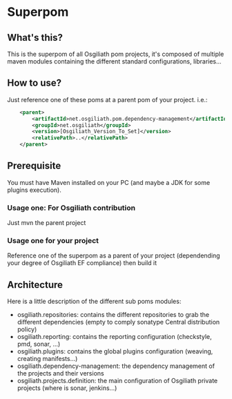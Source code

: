 # Superpom

## What's this?

This is the superpom of all Osgiliath pom projects, it's composed of multiple maven modules containing the different standard configurations, libraries...

## How to use?

Just reference one of these poms at a parent pom of your project. i.e.:
```xml
	<parent>
		<artifactId>net.osgiliath.pom.dependency-management</artifactId>
		<groupId>net.osgiliath</groupId>
		<version>[Osgiliath_Version_To_Set]</version>
		<relativePath>..</relativePath>
	</parent>
```

## Prerequisite

You must have Maven installed on your PC (and maybe a JDK for some plugins execution).

### Usage one: For Osgiliath contribution

Just mvn the parent project

### Usage one for your project

Reference one of the superpom as a parent of your project (dependending your degree of Osgiliath EF compliance) then build it

## Architecture

Here is a little description of the different sub poms modules:
* osgiliath.repositories: contains the different repositories to grab the different dependencies (empty to comply sonatype Central distribution policy)
* osgiliath.reporting: contains the reporting configuration (checkstyle, pmd, sonar, ...)
* osgiliath.plugins: contains the global plugins configuration (weaving, creating manifests...)
* osgiliath.dependency-management: the dependency management of the projects and their versions
* osgiliath.projects.definition: the main configuration of Osgiliath private projects (where is sonar, jenkins...)
